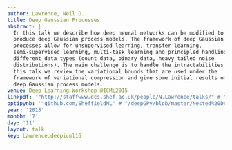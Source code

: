 ```yaml
---
author: Lawrence, Neil D.
title: Deep Gaussian Processes
abstract: |
  In this talk we describe how deep neural networks can be modified to
  produce deep Gaussian process models. The framework of deep Gaussian
  processes allow for unsupervised learning, transfer learning,
  semi-supervised learning, multi-task learning and principled handling of
  different data types (count data, binary data, heavy tailed noise
  distributions). The main challenge is to handle the intractabilities. In
  this talk we review the variational bounds that are used under the
  framework of variational compression and give some initial results of
  deep Gaussian process models.
venue: Deep Learning Workshop @ICML2015
linkpdf: '"http://staffwww.dcs.shef.ac.uk/people/N.Lawrence/talks/" # "deepgp_icmldeep15.pdf"'
optipynb: '"github.com/SheffieldML" # "/deepGPy/blob/master/Nested%20Deep%20GPs.ipynb"'
year: '2015'
month: '7'
day: '11'
layout: talk
key: Lawrence:deepicml15
---
```


